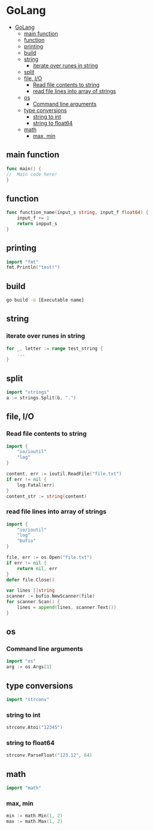 # GoLang
<!--ts-->
   * [GoLang](go.md#golang)
      * [main function](go.md#main-function)
      * [function](go.md#function)
      * [printing](go.md#printing)
      * [build](go.md#build)
      * [string](go.md#string)
         * [iterate over runes in string](go.md#iterate-over-runes-in-string)
      * [split](go.md#split)
      * [file, I/O](go.md#file-io)
         * [Read file contents to string](go.md#read-file-contents-to-string)
         * [read file lines into array of strings](go.md#read-file-lines-into-array-of-strings)
      * [os](go.md#os)
         * [Command line arguments](go.md#command-line-arguments)
      * [type conversions](go.md#type-conversions)
         * [string to int](go.md#string-to-int)
         * [string to float64](go.md#string-to-float64)
      * [math](go.md#math)
         * [max, min](go.md#max-min)

<!-- Added by: runner, at: Wed Mar 31 10:56:20 UTC 2021 -->

<!--te-->

## main function
```go
func main() {
//  Main code here!
}
```

## function
```go
func function_name(input_s string, input_f float64) {
    input_f += 1
    return inpput_s
}
```

## printing
```go
import "fmt"
fmt.Println("test!")
```

## build
```bash
go build -o [Executable name]
```

## string

### iterate over runes in string
```go
for _, letter := range test_string {
    ...
}
```

## split
```go
import "strings"
a := strings.Split(b, ".")
```

## file, I/O

### Read file contents to string
```go
import {
    "io/ioutil"
    "log"
}

content, err := ioutil.ReadFile("file.txt")
if err != nil {
    log.Fatal(err)
}
content_str := string(content)
```

### read file lines into array of strings
```go
import {
    "io/ioutil"
    "log"
    "bufio"
}

file, err := os.Open("file.txt")
if err != nil {
    return nil, err
}
defer file.Close()

var lines []string
scanner := bufio.NewScanner(file)
for scanner.Scan() {
    lines = append(lines, scanner.Text())
}
```

## os

### Command line arguments
```go
import "os"
arg := os.Args[1]
```

## type conversions
```go
import "strconv"
```

### string to int
```go
strconv.Atoi("12345")
```

### string to float64
```go
strconv.ParseFloat("123.12", 64)
```

## math
```go
import "math"
```

### max, min
```go
min := math.Min(1, 2)
max := math.Max(1, 2)
```
